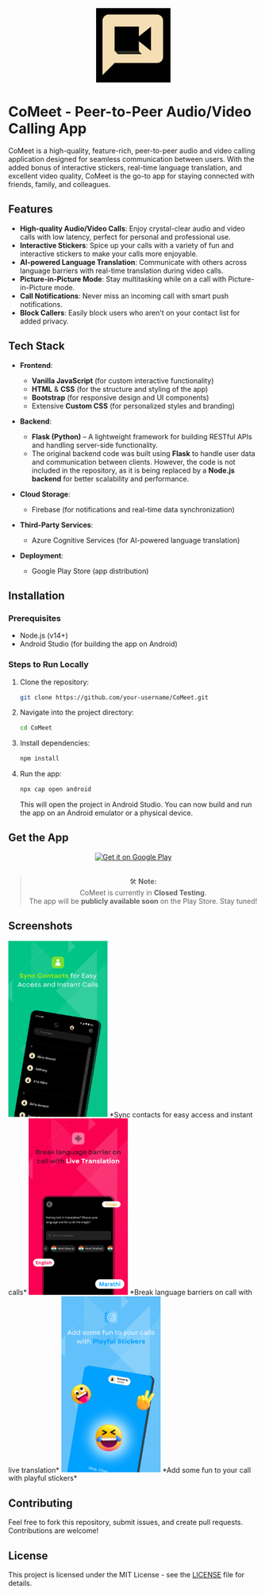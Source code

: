 <div align="center">
  <img src="https://github.com/mahesh548/CoMeet/blob/main/src/assets/imgs/logo.png?raw=true" alt="CoMeet Logo" width="150"/>
</div>

# CoMeet - Peer-to-Peer Audio/Video Calling App

CoMeet is a high-quality, feature-rich, peer-to-peer audio and video calling application designed for seamless communication between users. With the added bonus of interactive stickers, real-time language translation, and excellent video quality, CoMeet is the go-to app for staying connected with friends, family, and colleagues.

## Features

- **High-quality Audio/Video Calls**: Enjoy crystal-clear audio and video calls with low latency, perfect for personal and professional use.
- **Interactive Stickers**: Spice up your calls with a variety of fun and interactive stickers to make your calls more enjoyable.
- **AI-powered Language Translation**: Communicate with others across language barriers with real-time translation during video calls.
- **Picture-in-Picture Mode**: Stay multitasking while on a call with Picture-in-Picture mode.
- **Call Notifications**: Never miss an incoming call with smart push notifications.
- **Block Callers**: Easily block users who aren't on your contact list for added privacy.

## Tech Stack

- **Frontend**:
  - **Vanilla JavaScript** (for custom interactive functionality)
  - **HTML** & **CSS** (for the structure and styling of the app)
  - **Bootstrap** (for responsive design and UI components)
  - Extensive **Custom CSS** (for personalized styles and branding)
- **Backend**:

  - **Flask (Python)** – A lightweight framework for building RESTful APIs and handling server-side functionality.
  - The original backend code was built using **Flask** to handle user data and communication between clients. However, the code is not included in the repository, as it is being replaced by a **Node.js backend** for better scalability and performance.

- **Cloud Storage**:
  - Firebase (for notifications and real-time data synchronization)
- **Third-Party Services**:
  - Azure Cognitive Services (for AI-powered language translation)
- **Deployment**:
  - Google Play Store (app distribution)

## Installation

### Prerequisites

- Node.js (v14+)
- Android Studio (for building the app on Android)

### Steps to Run Locally

1. Clone the repository:

   ```bash
   git clone https://github.com/your-username/CoMeet.git
   ```

2. Navigate into the project directory:

   ```bash
   cd CoMeet
   ```

3. Install dependencies:

   ```bash
   npm install
   ```

4. Run the app:

   ```bash
   npx cap open android
   ```

   This will open the project in Android Studio. You can now build and run the app on an Android emulator or a physical device.

## Get the App

<div align="center">
  <a href="https://play.google.com/store/apps/details?id=com.call.comrade" target="_blank">
    <img src="https://play.google.com/intl/en_us/badges/static/images/badges/en_badge_web_generic.png" alt="Get it on Google Play" width="200"/>
  </a>
</div>

<br/>

<div align="center">

> 🛠️ **Note:**  
> CoMeet is currently in **Closed Testing**.  
> The app will be **publicly available soon** on the Play Store. Stay tuned!

</div>

## Screenshots

<img src="https://github.com/mahesh548/CoMeet/blob/main/playstore/Graphics/Phone/1.png?raw=true" alt="CoMeet - Home Screen" width="200"/>
*Sync contacts for easy access and instant calls*

<img src="https://github.com/mahesh548/CoMeet/blob/main/playstore/Graphics/Phone/4.png?raw=true" alt="CoMeet - Video Call" width="200"/>
*Break language barriers on call with live translation*

<img src="https://github.com/mahesh548/CoMeet/blob/main/playstore/Graphics/Phone/3.png?raw=true" alt="CoMeet - Video Call" width="200"/>
*Add some fun to your call with playful stickers*

## Contributing

Feel free to fork this repository, submit issues, and create pull requests. Contributions are welcome!

## License

This project is licensed under the MIT License - see the [LICENSE](https://github.com/mahesh548/CoMeet/blob/28f19dfd45a2cf32bf3a01c00579b3f522a920b0/LICENSE) file for details.
